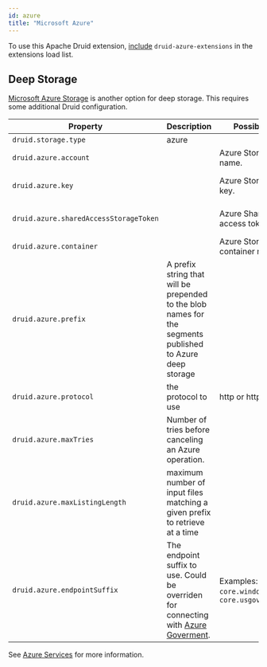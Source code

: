 ```yaml
---
id: azure
title: "Microsoft Azure"
---
```


<!--
  ~ Licensed to the Apache Software Foundation (ASF) under one
  ~ or more contributor license agreements.  See the NOTICE file
  ~ distributed with this work for additional information
  ~ regarding copyright ownership.  The ASF licenses this file
  ~ to you under the Apache License, Version 2.0 (the
  ~ "License"); you may not use this file except in compliance
  ~ with the License.  You may obtain a copy of the License at
  ~
  ~   http://www.apache.org/licenses/LICENSE-2.0
  ~
  ~ Unless required by applicable law or agreed to in writing,
  ~ software distributed under the License is distributed on an
  ~ "AS IS" BASIS, WITHOUT WARRANTIES OR CONDITIONS OF ANY
  ~ KIND, either express or implied.  See the License for the
  ~ specific language governing permissions and limitations
  ~ under the License.
  -->


To use this Apache Druid extension, [include](../../configuration/extensions.md#loading-extensions) `druid-azure-extensions` in the extensions load list.

## Deep Storage

[Microsoft Azure Storage](http://azure.microsoft.com/en-us/services/storage/) is another option for deep storage. This requires some additional Druid configuration.

| Property                               | Description                                                                                                                                                                                                                              | Possible Values                                        | Default                                                            |
|----------------------------------------|------------------------------------------------------------------------------------------------------------------------------------------------------------------------------------------------------------------------------------------|--------------------------------------------------------|--------------------------------------------------------------------|
| `druid.storage.type`                   | azure                                                                                                                                                                                                                                    |                                                        | Must be set.                                                       |
| `druid.azure.account`                  |                                                                                                                                                                                                                                          | Azure Storage account name.                            | Must be set.                                                       |
| `druid.azure.key`                      |                                                                                                                                                                                                                                          | Azure Storage account key.                             | Optional. Either set key or sharedAccessStorageToken but not both. |
| `druid.azure.sharedAccessStorageToken` |                                                                                                                                                                                                                                          | Azure Shared Storage access token                      | Optional. Either set key or sharedAccessStorageToken but not both. | 
| `druid.azure.container`                |                                                                                                                                                                                                                                          | Azure Storage container name.                          | Must be set.                                                       |
| `druid.azure.prefix`                   | A prefix string that will be prepended to the blob names for the segments published to Azure deep storage                                                                                                                                |                                                        | ""                                                                 |
| `druid.azure.protocol`                 | the protocol to use                                                                                                                                                                                                                      | http or https                                          | https                                                              |
| `druid.azure.maxTries`                 | Number of tries before canceling an Azure operation.                                                                                                                                                                                     |                                                        | 3                                                                  |
| `druid.azure.maxListingLength`         | maximum number of input files matching a given prefix to retrieve at a time                                                                                                                                                              |                                                        | 1024                                                               |
| `druid.azure.endpointSuffix`           | The endpoint suffix to use. Could be overriden for connecting with [Azure Goverment](https://learn.microsoft.com/en-us/azure/azure-government/documentation-government-get-started-connect-to-storage#getting-started-with-storage-api). | Examples: `core.windows.net`, `core.usgovcloudapi.net` | `core.windows.net`                                                 |

See [Azure Services](http://azure.microsoft.com/en-us/pricing/free-trial/) for more information.
